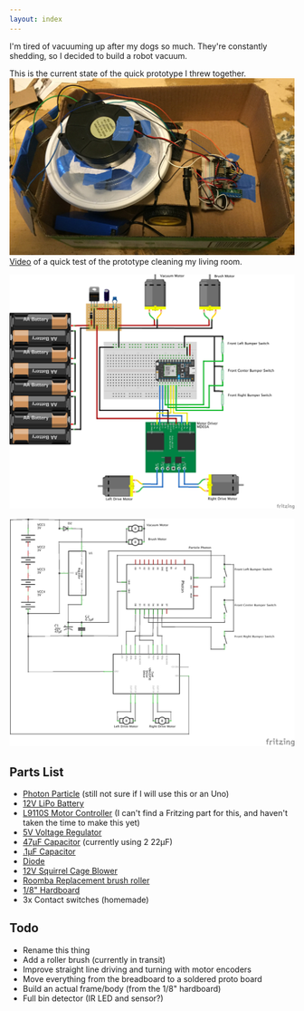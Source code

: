 ```yaml
---
layout: index
---
```



I'm tired of vacuuming up after my dogs so much. They're constantly shedding, so I decided to build a robot vacuum.

This is the current state of the quick prototype I threw together.
![Quick Prototype](./prototype.jpg)
[Video](./prototype.mov?raw=true) of a quick test of the prototype cleaning my living room.

![Breadboard diagram](./Wiring_bb.png)

![Wiring Schematic](./Wiring_schem.png)

## Parts List
 - [Photon Particle](https://store.particle.io/?utm_source=homesite&utm_medium=Nav&utm_campaign=TopMenu) (still not sure if I will use this or an Uno)
 - [12V LiPo Battery](http://www.ebay.com/sch/i.html?_odkw=Rechargeable+Li-ion+battery+for+DC+12V&_osacat=0&_from=R40&_trksid=p2045573.m570.l1313.TR0.TRC0.H0.XRechargeable+Li-ion+battery+12V.TRS0&_nkw=Rechargeable+Li-ion+battery+12V&_sacat=0)
 - [L9110S Motor Controller](http://www.ebay.com/sch/i.html?_odkw=Rechargeable+Li-ion+battery+12V&_osacat=0&_from=R40&_trksid=p2045573.m570.l1313.TR0.TRC0.H0.XL9110S.TRS0&_nkw=L9110S&_sacat=0) (I can't find a Fritzing part for this, and haven't taken the time to make this yet)
 - [5V Voltage Regulator](http://www.ebay.com/sch/i.html?_odkw=L9110S&_osacat=0&_from=R40&_trksid=p2045573.m570.l1313.TR3.TRC2.A0.H0.X5v+voltage+regulator.TRS0&_nkw=5v+voltage+regulator&_sacat=0)
 - [47µF Capacitor](http://www.ebay.com/sch/i.html?_odkw=.47+capacitor&_osacat=0&_from=R40&_trksid=p2045573.m570.l1313.TR0.TRC0.H0.Xelectrolytic+.47+capacitor+.TRS0&_nkw=electrolytic+.47+capacitor+&_sacat=0) (currently using 2 22µF)
 - [.1µF Capacitor](http://www.ebay.com/sch/i.html?_from=R40&_trksid=p2050601.m570.l1313.TR0.TRC0.H0.X.001+capacitor.TRS5&_nkw=.001+capacitor&_sacat=0)
 - [Diode](http://www.ebay.com/sch/i.html?_from=R40&_trksid=p2050601.m570.l1313.TR0.TRC0.H0.Xdiode.TRS0&_nkw=diode&_sacat=0)
 - [12V Squirrel Cage Blower](https://www.sparkfun.com/products/11270)
 - [Roomba Replacement brush roller](http://www.ebay.com/sch/i.html?_odkw=roomba+replacement&_osacat=0&_from=R40&_trksid=p2045573.m570.l1313.TR1.TRC0.A0.H0.Xroomba+replacement+brush.TRS1&_nkw=roomba+replacement+brush&_sacat=0)
 - [1/8" Hardboard](http://www.homedepot.com/p/Hardboard-Tempered-Common-1-8-in-x-2-ft-x-4-ft-Actual-0-125-in-x-23-75-in-x-47-75-in-7005015/202088786)
 - 3x Contact switches (homemade)

## Todo
 - Rename this thing
 - Add a roller brush (currently in transit)
 - Improve straight line driving and turning with motor encoders
 - Move everything from the breadboard to a soldered proto board
 - Build an actual frame/body (from the 1/8" hardboard)
 - Full bin detector (IR LED and sensor?)
